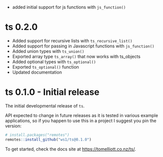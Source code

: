 - added initial support for js functions with `js_function()`

# ts 0.2.0

- Added support for recursive lists with `ts_recursive_list()`
- Added support for passing in Javascript functions with `js_function()`
- Added union types with `ts_union()`
- Exported array type `ts_array()` that now works with ts_objects
- Added optional types with `ts_optional()`
- Exported `ts_optional()` function
- Updated documentation

# ts 0.1.0 - Initial release

The initial developmental release of `ts`.

API expected to change in future releases as it is tested in various example
applications, so if you happen to use this in a project I suggest you
pin the version:

```r
# install.packages("remotes")
remotes::install_github("ws1/ts@0.1.0")
```

To get started, check the docs site at https://tomelliott.co.nz/ts/.
